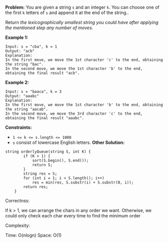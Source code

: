 **Problem:**
You are given a string `s` and an integer `k`. You can choose one of the first `k` letters of `s` and append it at the end of the string..

Return *the lexicographically smallest string you could have after applying the mentioned step any number of moves*.

 

**Example 1:**

```
Input: s = "cba", k = 1
Output: "acb"
Explanation: 
In the first move, we move the 1st character 'c' to the end, obtaining the string "bac".
In the second move, we move the 1st character 'b' to the end, obtaining the final result "acb".
```

**Example 2:**

```
Input: s = "baaca", k = 3
Output: "aaabc"
Explanation: 
In the first move, we move the 1st character 'b' to the end, obtaining the string "aacab".
In the second move, we move the 3rd character 'c' to the end, obtaining the final result "aaabc".
```

 

**Constraints:**

- `1 <= k <= s.length <= 1000`
- `s` consist of lowercase English letters.
**Other Solution:**
```
string orderlyQueue(string S, int K) {
        if (K > 1) {
            sort(S.begin(), S.end());
            return S;
        }
        string res = S;
        for (int i = 1; i < S.length(); i++)
            res = min(res, S.substr(i) + S.substr(0, i));
        return res;
    }
```
Correctnss:

If k > 1, we can arrange the chars in any order we want. Otherwise, we could only check each char every time to find the minimum order

Complexity:

Time: O(nlogn)
Space: O(1)